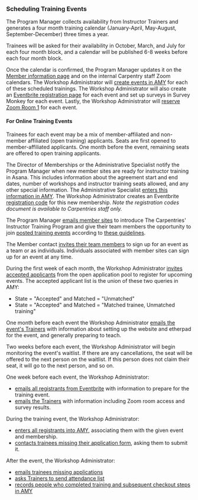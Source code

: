 ### Scheduling Training Events

The Program Manager collects availability from Instructor Trainers and generates a four month training calendar (January-April, May-August, September-December) three times a year.

Trainees will be asked for their availability in October, March, and July for each four month block, and a calendar will be published 6-8 weeks before each four month block.

Once the calendar is confirmed, the Program Manager updates it on the [Member information page](https://carpentries.github.io/instructor-training/training_calendar/) and on the internal Carpentry staff Zoom calendars. The Workshop Administrator will [create events in AMY](../workshop_administration/amy_manual.html#adding-a-new-event) for each of these scheduled trainings.  The Workshop Administrator will also create an [Eventbrite registration page](https://docs.google.com/document/d/1rZwlVugIP7TAISUy-gqfItD-KOO9_AZNG74ypMiWoRo/edit) for each event and set up surveys in Survey Monkey for each event.  Lastly, the Workshop Administrator will [reserve Zoom Room 1](/communications/zoom_rooms.html) for each event.

#### For Online Training Events

Trainees for each event may be a mix of member-affiliated and non-member affiliated (open training) applicants. Seats are first opened to member-affiliated applicants. One month before the event, remaining seats are offered to open training applicants.

The Director of Memberships or the Administrative Specialist notify the Program Manager when new member sites are ready for instructor training in Asana. This includes information about the agreement start and end dates, number of workshops and instructor training seats allowed, and any other special information.  The Administrative Specialist [enters this information in AMY](/workshop_administration/amy_manual.html#memberships).  The Workshop Administrator creates an Eventbrite [registration code](https://docs.google.com/spreadsheets/d/1QOSuiWbEqbj3WCryspgZ6SRkjN5HiMubyIl3NwDIvsw/edit#gid=0) for this new membership.  *Note the registration codes document is available to Carpentries staff only.* 

The Program Manager [emails member sites](email_templates_admin.html#initial-member-contact-email-online-training) to introduce The Carpentries' Instructor Training Program and give their team members the opportunity to join [posted training events](https://carpentries.github.io/instructor-training/training_calendar/) according to [these guidelines](http://carpentries.github.io/instructor-training/members/). 

The Member contact [invites their team members](email_templates_admin.html#initial-trainee-contact-email-from-member-site-to-their-prospective-trainees-online-training) to sign up for an event as a team or as individuals. Individuals associated with member sites can sign up for an event at any time.

During the first week of each month, the Workshop Administrator [invites accepted applicants](email_templates_admin.html#invitation-to-open-training-applicants) from the open application pool to register for upcoming events. The accepted applicant list is the union of these two queries in AMY:

* State = "Accepted" and Matched = "Unmatched"
* State = "Accepted" and Matched = "Matched trainee, Unmatched training"

One month before each event the Workshop Administrator [emails the event's Trainers](email_templates_admin.html#one-month-trainer-email-online-training) with information about setting up the website and etherpad for the event, and generally preparing to teach.

Two weeks before each event, the Workshop Administrator will begin monitoring the event's waitlist.  If there are any cancellations, the seat will be offered to the next person on the waitlist.  If this person does not claim their seat, it will go to the next person, and so on.

One week before each event, the Workshop Administrator:

* [emails all registrants from Eventbrite](email_templates_admin.html#one-week-trainee-email-online-training) with information to prepare for the training event.
* [emails the Trainers](email_templates_admin.html#one-week-trainer-email-online-training) with information including Zoom room access and survey results.

During the training event, the Workshop Administrator:
* [enters all registrants into AMY](workshop_administration/amy_manual.html#accepting-trainee-applications), associating them with the given event and membership.  
* [contacts trainees missing their application form](email_templates_admin.html#missing-instructor-training-applications), asking them to submit it.

After the event, the Workshop Administrator:

* [emails trainees missing applications](email_templates_admin.html#missing-instructor-training-applications)
* [asks Trainers to send attendance list](email_templates_admin.html#attendance-checkout)
* [records people who completed training and subsequent checkout steps in AMY](https://docs.carpentries.org/topic_folders/workshop_administration/amy_manual.html#tracking-checkout-progress)

